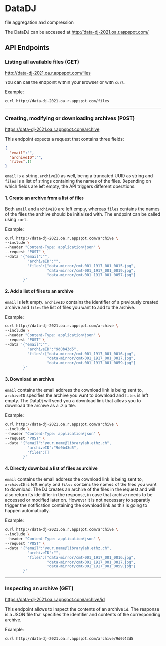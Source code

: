 # DataDJ
file aggregation and compression

The DataDJ can be accessed at http://data-dj-2021.oa.r.appspot.com/

## API Endpoints

### Listing all available files (GET)
http://data-dj-2021.oa.r.appspot.com/files

You can call the endpoint within your browser or with `curl`.

Example:

```bash
curl http://data-dj-2021.oa.r.appspot.com/files 
```

---

### Creating, modifying or downloading archives (POST)
https://data-dj-2021.oa.r.appspot.com/archive

This endpoint expects a request that contains three fields:

```json
{
  "email":"",
  "archiveID":"",
  "files":[]
}
```
`email` is a string, `archiveID` as well, being a truncated UUID as string and `files` is a list of strings containing the names of the files.
Depending on which fields are left empty, the API triggers different operations.


#### 1. Create an archive from a list of files

Both `email` and `archiveID` are left empty, whereas `files` contains the names of the files the archive should be initialised with. The endpoint can be called using `curl`.

Example:
```bash
curl http://data-dj-2021.oa.r.appspot.com/archive \
--include \
--header "Content-Type: application/json" \
--request "POST" \
--data '{"email":"",
          "archiveID":"",
          "files":["data-mirror/cmt-001_1917_001_0015.jpg",
                   "data-mirror/cmt-001_1917_001_0019.jpg",
                   "data-mirror/cmt-001_1917_001_0057.jpg"]
        }'
```

#### 2. Add a list of files to an archive

`email` is left empty. `archiveID` contains the identifier of a previously created archive and `files` the list of files you want to add to the archive.

Example:
```bash
curl http://data-dj-2021.oa.r.appspot.com/archive \
--include \
--header "Content-Type: application/json" \
--request "POST" \
--data '{"email":"",
          "archiveID":"9d0b43d5",
          "files":["data-mirror/cmt-001_1917_001_0016.jpg",
                   "data-mirror/cmt-001_1917_001_0017.jpg",
                   "data-mirror/cmt-001_1917_001_0059.jpg"]
        }'
```

#### 3. Download an archive

`email` contains the email address the download link is being sent to, `archiveID` specifies the archive you want to download and `files` is left empty. The DataDj will send you a download link that allows you to download the archive as a .zip file.

Example:
```bash
curl http://data-dj-2021.oa.r.appspot.com/archive \
--include \
--header "Content-Type: application/json" \
--request "POST" \
--data '{"email":"your.name@librarylab.ethz.ch",
          "archiveID":"9d0b43d5",
          "files":[]
        }'
```

#### 4. Directly download a list of files as archive

`email` contains the email address the download link is being sent to, `archiveID` is left empty and `files` contains the names of the files you want to download.
The DJ creates an archive of the files in the request and will also return its identifier in the response, in case that archive needs to be accessed or modified later on. However it is not necessary to separatly trigger the notification containing the download link as this is going to happen automatically.

Example:
```bash
curl http://data-dj-2021.oa.r.appspot.com/archive \
--include \
--header "Content-Type: application/json" \
--request "POST" \
--data '{"email":"your.name@librarylab.ethz.ch",
          "archiveID":"",
          "files":["data-mirror/cmt-001_1917_001_0016.jpg",
                   "data-mirror/cmt-001_1917_001_0017.jpg",
                   "data-mirror/cmt-001_1917_001_0059.jpg"]
        }'
```

---

### Inspecting an archive (GET)

https://data-dj-2021.oa.r.appspot.com/archive/id

This endpoint allows to inspect the contents of an archive `id`. The response is a JSON file that specifies the identifier and contents of the corresponding archive.

Example:
```bash
curl http://data-dj-2021.oa.r.appspot.com/archive/9d0b43d5
```

